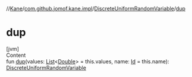 //[Kane](../../index.md)/[com.github.jomof.kane.impl](../index.md)/[DiscreteUniformRandomVariable](index.md)/[dup](dup.md)



# dup  
[jvm]  
Content  
fun [dup](dup.md)(values: [List](https://kotlinlang.org/api/latest/jvm/stdlib/kotlin.collections/-list/index.html)<[Double](https://kotlinlang.org/api/latest/jvm/stdlib/kotlin/-double/index.html)> = this.values, name: [Id](../index.md#%5Bcom.github.jomof.kane.impl%2FId%2F%2F%2FPointingToDeclaration%2F%5D%2FClasslikes%2F-1691848896) = this.name): [DiscreteUniformRandomVariable](index.md)  



